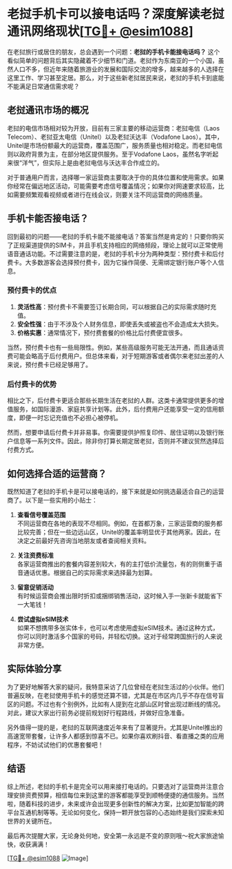 # 老挝手机卡可以接电话吗？深度解读老挝通讯网络现状[[TG💪+ @esim1088](https://t.me/s/esim1088)]

在老挝旅行或居住的朋友，总会遇到一个问题：**老挝的手机卡能接电话吗？** 这个看似简单的问题背后其实隐藏着不少细节和门道。老挝作为东南亚的一个小国，虽然人口不多，但近年来随着旅游业的发展和国际交流的增多，越来越多的人选择在这里工作、学习甚至定居。那么，对于这些新老挝居民来说，老挝的手机卡到底能不能满足日常通信需求呢？

## 老挝通讯市场的概况

老挝的电信市场相对较为开放，目前有三家主要的移动运营商：老挝电信（Laos Telecom）、老挝亚太电信（Unitel）以及老挝沃达丰（Vodafone Laos）。其中，Unitel是市场份额最大的运营商，覆盖范围广，服务质量也相对稳定。而老挝电信则以政府背景为主，在部分地区提供服务。至于Vodafone Laos，虽然名字听起来很“洋气”，但实际上是由老挝电信与沃达丰合作成立的。

对于普通用户而言，选择哪一家运营商主要取决于你的具体位置和使用需求。如果你经常在偏远地区活动，可能需要考虑信号覆盖情况；如果你对网速要求较高，比如需要频繁观看视频或者进行在线会议，则要关注不同运营商的网络质量。

## 手机卡能否接电话？

回到最初的问题——老挝的手机卡能不能接电话？答案当然是肯定的！只要你购买了正规渠道提供的SIM卡，并且手机支持相应的网络频段，理论上就可以正常使用语音通话功能。不过需要注意的是，老挝的手机卡分为两种类型：预付费卡和后付费卡。大多数游客会选择预付费卡，因为它操作简便、无需绑定银行账户等个人信息。

### 预付费卡的优点

1. **灵活性高**：预付费卡不需要签订长期合同，可以根据自己的实际需求随时充值。
2. **安全性强**：由于不涉及个人财务信息，即使丢失或被盗也不会造成太大损失。
3. **价格实惠**：通常情况下，预付费套餐的价格比后付费便宜很多。

当然，预付费卡也有一些局限性。例如，某些高级服务可能无法开通，而且通话资费可能会略高于后付费用户。但总体来看，对于短期游客或者偶尔来老挝出差的人来说，预付费卡已经足够用了。

### 后付费卡的优势

相比之下，后付费卡更适合那些长期生活在老挝的人群。这类卡通常提供更多的增值服务，如国际漫游、家庭共享计划等。此外，后付费用户还能享受一定的信用额度，即便一时忘记充值也不必担心被停机。

然而，想要申请后付费卡并非易事。你需要提供护照复印件、居住证明以及银行账户信息等一系列文件。因此，除非你打算长期定居老挝，否则并不建议贸然选择后付费方式。

## 如何选择合适的运营商？

既然知道了老挝的手机卡是可以接电话的，接下来就是如何挑选最适合自己的运营商了。以下是一些实用的小贴士：

1. **查看信号覆盖范围**  
   不同运营商在各地的表现不尽相同。例如，在首都万象，三家运营商的服务都比较完善；但在一些边远山区，Unitel的覆盖率明显优于其他两家。因此，在决定之前最好先咨询当地朋友或者查阅相关资料。

2. **关注资费标准**  
   各家运营商推出的套餐内容差别较大，有的主打低价流量包，有的则侧重于语音通话优惠。根据自己的实际需求来选择最为划算。

3. **留意促销活动**  
   有时候运营商会推出限时折扣或捆绑销售活动，这时候入手一张新卡就能省下一大笔钱！

4. **尝试虚拟eSIM技术**  
   如果不想携带多张实体卡，也可以考虑使用虚拟eSIM技术。通过这种方式，你可以同时激活多个国家的号码，并轻松切换。这对于经常跨国旅行的人来说非常方便。

## 实际体验分享

为了更好地解答大家的疑问，我特意采访了几位曾经在老挝生活过的小伙伴。他们普遍反映，在老挝使用手机卡的感觉还算不错，尤其是在市区内几乎不存在信号盲区的问题。不过也有个别例外，比如有人提到在北部山区时曾出现过断线的情况。对此，建议大家出行前务必提前规划好行程路线，并做好应急准备。

另外值得一提的是，老挝的互联网速度近年来有了显著提升。尤其是Unitel推出的高速宽带套餐，让许多人都感到惊喜不已。如果你喜欢刷抖音、看直播之类的应用程序，不妨试试他们的优惠套餐吧！

## 结语

综上所述，老挝的手机卡是完全可以用来接打电话的。只要选对了运营商并注意合理安排资费预算，相信每位来到这里的游客都能享受到顺畅便捷的通信服务。当然啦，随着科技的进步，未来或许会出现更多创新性的解决方案，比如更加智能的跨平台互通机制等等。无论如何变化，保持一颗开放包容的心态始终是我们探索未知世界的关键所在。

最后再次提醒大家，无论身处何地，安全第一永远是不变的原则哦～祝大家旅途愉快，收获满满！

[[TG💪+ @esim1088](https://t.me/s/esim1088) ![Image](https://i.postimg.cc/4NQfJmqS/Snipaste-2025-05-13-00-14-12.png)]